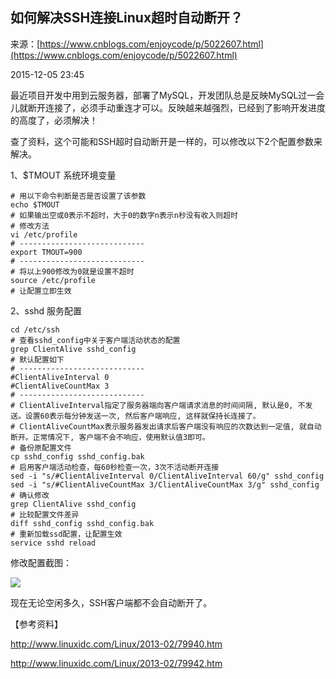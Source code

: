 ## 如何解决SSH连接Linux超时自动断开？

来源：[https://www.cnblogs.com/enjoycode/p/5022607.html](https://www.cnblogs.com/enjoycode/p/5022607.html)

2015-12-05 23:45

最近项目开发中用到云服务器，部署了MySQL，开发团队总是反映MySQL过一会儿就断开连接了，必须手动重连才可以。反映越来越强烈，已经到了影响开发进度的高度了，必须解决！

查了资料，这个可能和SSH超时自动断开是一样的，可以修改以下2个配置参数来解决。

1、$TMOUT 系统环境变量

```
# 用以下命令判断是否是否设置了该参数
echo $TMOUT
# 如果输出空或0表示不超时，大于0的数字n表示n秒没有收入则超时
# 修改方法
vi /etc/profile
# ----------------------------
export TMOUT=900
# ----------------------------
# 将以上900修改为0就是设置不超时
source /etc/profile
# 让配置立即生效
```

2、sshd 服务配置

```
cd /etc/ssh
# 查看sshd_config中关于客户端活动状态的配置
grep ClientAlive sshd_config
# 默认配置如下
# ----------------------------
#ClientAliveInterval 0
#ClientAliveCountMax 3
# ----------------------------
# ClientAliveInterval指定了服务器端向客户端请求消息的时间间隔, 默认是0, 不发送。设置60表示每分钟发送一次, 然后客户端响应, 这样就保持长连接了。
# ClientAliveCountMax表示服务器发出请求后客户端没有响应的次数达到一定值, 就自动断开。正常情况下, 客户端不会不响应，使用默认值3即可。
# 备份原配置文件
cp sshd_config sshd_config.bak
# 启用客户端活动检查，每60秒检查一次，3次不活动断开连接
sed -i "s/#ClientAliveInterval 0/ClientAliveInterval 60/g" sshd_config
sed -i "s/#ClientAliveCountMax 3/ClientAliveCountMax 3/g" sshd_config
# 确认修改
grep ClientAlive sshd_config
# 比较配置文件差异
diff sshd_config sshd_config.bak
# 重新加载ssd配置，让配置生效
service sshd reload
```

修改配置截图：

![][0]

现在无论空闲多久，SSH客户端都不会自动断开了。

【参考资料】

<http://www.linuxidc.com/Linux/2013-02/79940.htm>

<http://www.linuxidc.com/Linux/2013-02/79942.htm>

[0]: https://images2015.cnblogs.com/blog/89852/201512/89852-20151205233557658-478102201.png